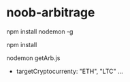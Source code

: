 # noob-arbitrage
npm install nodemon -g

npm install

nodemon getArb.js <targetCryptocurrenty>

* targetCryptocurrenty: "ETH", "LTC" ...
